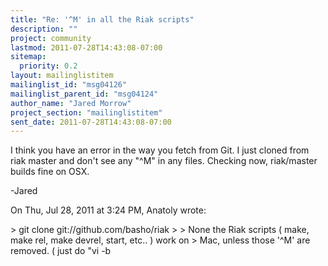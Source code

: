 ```yaml
---
title: "Re: '^M' in all the Riak scripts"
description: ""
project: community
lastmod: 2011-07-28T14:43:08-07:00
sitemap:
  priority: 0.2
layout: mailinglistitem
mailinglist_id: "msg04126"
mailinglist_parent_id: "msg04124"
author_name: "Jared Morrow"
project_section: "mailinglistitem"
sent_date: 2011-07-28T14:43:08-07:00
---
```



I think you have an error in the way you fetch from Git. I just cloned
from riak master and don't see any "^M" in any files. Checking now,
riak/master builds fine on OSX.

-Jared

On Thu, Jul 28, 2011 at 3:24 PM, Anatoly  wrote:

&gt; git clone git://github.com/basho/riak
&gt;
&gt; None the Riak scripts ( make, make rel, make devrel, start, etc.. ) work on
&gt; Mac, unless those '^M' are removed. ( just do "vi -b 